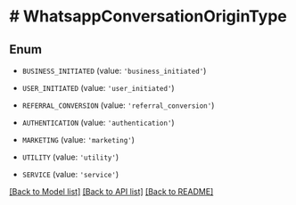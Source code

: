 # # WhatsappConversationOriginType

## Enum


* `BUSINESS_INITIATED` (value: `'business_initiated'`)

* `USER_INITIATED` (value: `'user_initiated'`)

* `REFERRAL_CONVERSION` (value: `'referral_conversion'`)

* `AUTHENTICATION` (value: `'authentication'`)

* `MARKETING` (value: `'marketing'`)

* `UTILITY` (value: `'utility'`)

* `SERVICE` (value: `'service'`)


[[Back to Model list]](../../README.md#models) [[Back to API list]](../../README.md#endpoints) [[Back to README]](../../README.md)
